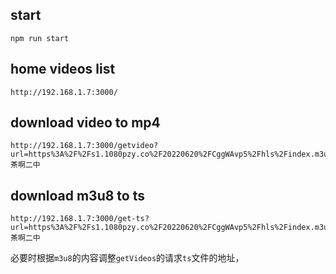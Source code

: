 ## start

```
npm run start
```

## home videos list
```
http://192.168.1.7:3000/
```


## download video to mp4
```
http://192.168.1.7:3000/getvideo?url=https%3A%2F%2Fs1.1080pzy.co%2F20220620%2FCggWAvp5%2Fhls%2Findex.m3u8&name=茶啊二中
```
## download m3u8 to ts
```
http://192.168.1.7:3000/get-ts?url=https%3A%2F%2Fs1.1080pzy.co%2F20220620%2FCggWAvp5%2Fhls%2Findex.m3u8&name=茶啊二中

```

必要时根据`m3u8`的内容调整`getVideos`的请求`ts`文件的地址，
